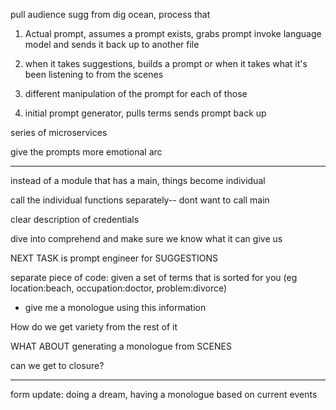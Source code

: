 pull audience sugg from dig ocean, process that

1. Actual prompt, assumes a prompt exists, grabs prompt invoke language model and sends it back up to another file

2. when it takes suggestions, builds a prompt
    or when it takes what it's been listening to from the scenes

3. different manipulation of the prompt for each of those


4. initial prompt generator, pulls terms sends prompt back up


series of microservices 


give the prompts more emotional arc

-----------

instead of a module that has a main, things become individual 

call the individual functions separately-- dont want to call main

clear description of credentials 

dive into comprehend and make sure we know what it can give us

NEXT TASK is prompt engineer for SUGGESTIONS

separate piece of code: given a set of terms that is sorted for you (eg location:beach, occupation:doctor, problem:divorce)
- give me a monologue using this information 

How do we get variety from the rest of it


WHAT ABOUT generating a monologue from SCENES

can we get to closure?



----
form update: doing a dream, having a monologue based on current events 